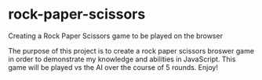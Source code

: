 # rock-paper-scissors
Creating a Rock Paper Scissors game to be played on the browser

The purpose of this project is to create a rock paper scissors broswer game in order to
demonstrate my knowledge and abilities in JavaScript.  This game will be played vs the AI over the course of 5 rounds. Enjoy!